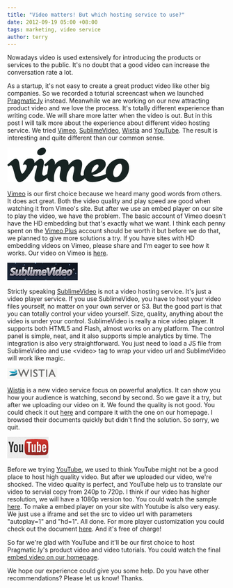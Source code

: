 ```yaml
---
title: "Video matters! But which hosting service to use?"
date: 2012-09-19 05:00 +08:00
tags: marketing, video service
author: terry
---
```


Nowadays video is used extensively for introducing the products or services to the public. It's no doubt that a good video can increase the conversation rate a lot.

As a startup, it's not easy to create a great product video like other big companies. So we recorded a toturial screencast when we launched [Pragmatic.ly](https://pragmatic.ly) instead. Meanwhile we are working on our new attracting product video and we love the process. It's totally different experience than writing code. We will share more latter when the video is out. But in this post I will talk more about the experience about different video hosting service. We tried [Vimeo](http://vimeo.com/), [SublimeVideo](http://sublimevideo.net/), [Wistia](http://wistia.com/) and [YouTube](http://www.youtube.com/).  The result is interesting and quite different than our common sense.

![Vimeo](/images/how-we-choose-the-right-video-service-for-us/vimeologo.svg "Vimeo")

[Vimeo](http://vimeo.com) is our first choice because we heard many good words from others. It does act great. Both the video quality and play speed are good when watching it from Vimeo's site. But after we use an embed player on our site to play the video, we have the problem. The basic account of Vimeo doesn't have the HD embedding but that's exactly what we want. I think each penny spent on the [Vimeo Plus](http://vimeo.com/plus) account should be worth it but before we do that, we planned to give more solutions a try. If you have sites with HD embedding videos on Vimeo, please share and I'm eager to see how it works. Our video on Vimeo is [here](https://vimeo.com/44030280).

![SublimeVideo](/images/how-we-choose-the-right-video-service-for-us/slv.png "SublimeVideo")

Strictly speaking [SublimeVideo](http://sublimevideo.net/) is not a video hosting service. It's just a video player service. If you use SublimeVideo, you have to host your video files yourself, no matter on your own server or S3. But the good part is that you can totally control your video yourself. Size, quality, anything about the video is under your control. SublimeVideo is really a nice video player. It supports both HTML5 and Flash, almost works on any platform. The control panel is simple, neat, and it also supports simple analytics by time. The integration is also very straightforward. You just need to load a JS file from SublimeVideo and use &lt;video&gt; tag to wrap your video url and SublimeVideo will work like magic.

![Wistia](/images/how-we-choose-the-right-video-service-for-us/wistia.png "Wistia")

[Wistia](http://wistia.com) is a new video service focus on powerful analytics. It can show you how your audience is watching, second by second. So we gave it a try, but after we uploading our video on it. We found the quality is not good. You could check it out [here](http://poshboytl.wistia.com/medias/5jsseu9vom) and compare it with the one on our homepage. I browsed their documents quickly but didn't find the solution. So sorry, we quit.

![youtube](/images/how-we-choose-the-right-video-service-for-us/youtube.png "Youtube")

Before we trying [YouTube](http://youtube.com), we used to think YouTube might not be a good place to host high quality video. But after we uploaded our video, we're shocked. The video quality is perfect, and YouTube help us to translate our video to servial copy from 240p to 720p. I think if our video has higher resolution, we will have a 1080p version too. You could watch the sample [here](http://www.youtube.com/watch?v=OMMDL7I_eaQ&feature=youtu.be&hd=1). To make a embed player on your site with Youtube is also very easy. We just use a iframe and set the src to video url with parameters "autoplay=1" and "hd=1". All done. For more player customization you could check out the document [here](http://code.google.com/apis/youtube/player_parameters.html). And it's free of charge!

So far we're glad with YouTube and it'll be our first choice to host Pragmatic.ly's product video and video tutorials. You could watch the final [embed video on our homepage](https://pragmatic.ly/).

We hope our experience could give you some help. Do you have other recommendations? Please let us know! Thanks.

